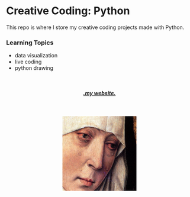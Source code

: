 # Creative Coding: Python

This repo is where I store my creative coding projects made with Python.

### Learning Topics

- data visualization
- live coding
- python drawing

<br>
<h5 align="center"><a href="https://anakonzen.com">.my website.</a></h5>

<!-- ![crying lady](cri.jpg) -->
<br>
<p align="center">
<img src="cri.jpg" width="200">
</p>

